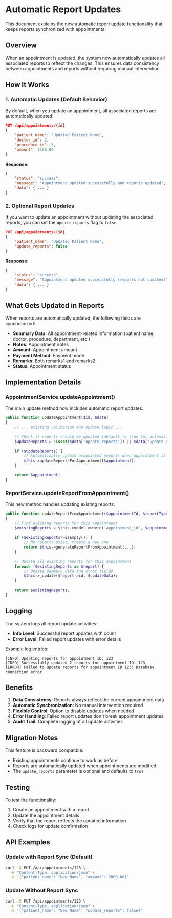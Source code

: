 # Automatic Report Updates

This document explains the new automatic report update functionality that keeps reports synchronized with appointments.

## Overview

When an appointment is updated, the system now automatically updates all associated reports to reflect the changes. This ensures data consistency between appointments and reports without requiring manual intervention.

## How It Works

### 1. Automatic Updates (Default Behavior)

By default, when you update an appointment, all associated reports are automatically updated:

```json
PUT /api/appointments/{id}
{
    "patient_name": "Updated Patient Name",
    "doctor_id": 2,
    "procedure_id": 3,
    "amount": 1500.00
}
```

**Response:**
```json
{
    "status": "success",
    "message": "Appointment updated successfully and reports updated",
    "data": { ... }
}
```

### 2. Optional Report Updates

If you want to update an appointment without updating the associated reports, you can set the `update_reports` flag to `false`:

```json
PUT /api/appointments/{id}
{
    "patient_name": "Updated Patient Name",
    "update_reports": false
}
```

**Response:**
```json
{
    "status": "success",
    "message": "Appointment updated successfully (reports not updated)",
    "data": { ... }
}
```

## What Gets Updated in Reports

When reports are automatically updated, the following fields are synchronized:

- **Summary Data**: All appointment-related information (patient name, doctor, procedure, department, etc.)
- **Notes**: Appointment notes
- **Amount**: Appointment amount
- **Payment Method**: Payment mode
- **Remarks**: Both remarks1 and remarks2
- **Status**: Appointment status

## Implementation Details

### AppointmentService.updateAppointment()

The main update method now includes automatic report updates:

```php
public function updateAppointment($id, $data)
{
    // ... existing validation and update logic ...
    
    // Check if reports should be updated (default to true for automatic updates)
    $updateReports = !isset($data['update_reports']) || $data['update_reports'] !== false;
    
    if ($updateReports) {
        // Automatically update associated reports when appointment is updated
        $this->updateReportsForAppointment($appointment);
    }
    
    return $appointment;
}
```

### ReportService.updateReportFromAppointment()

This new method handles updating existing reports:

```php
public function updateReportFromAppointment($appointmentId, $reportType = 'appointment_summary')
{
    // Find existing reports for this appointment
    $existingReports = $this->model->where('appointment_id', $appointmentId)->get();
    
    if ($existingReports->isEmpty()) {
        // No reports exist, create a new one
        return $this->generateReportFromAppointment(...);
    }
    
    // Update all existing reports for this appointment
    foreach ($existingReports as $report) {
        // Update summary data and other fields
        $this->_update($report->id, $updateData);
    }
    
    return $existingReports;
}
```

## Logging

The system logs all report update activities:

- **Info Level**: Successful report updates with count
- **Error Level**: Failed report updates with error details

Example log entries:
```
[INFO] Updating reports for appointment ID: 123
[INFO] Successfully updated 2 reports for appointment ID: 123
[ERROR] Failed to update reports for appointment ID 123: Database connection error
```

## Benefits

1. **Data Consistency**: Reports always reflect the current appointment data
2. **Automatic Synchronization**: No manual intervention required
3. **Flexible Control**: Option to disable updates when needed
4. **Error Handling**: Failed report updates don't break appointment updates
5. **Audit Trail**: Complete logging of all update activities

## Migration Notes

This feature is backward compatible:
- Existing appointments continue to work as before
- Reports are automatically updated when appointments are modified
- The `update_reports` parameter is optional and defaults to `true`

## Testing

To test the functionality:

1. Create an appointment with a report
2. Update the appointment details
3. Verify that the report reflects the updated information
4. Check logs for update confirmation

## API Examples

### Update with Report Sync (Default)
```bash
curl -X PUT /api/appointments/123 \
  -H "Content-Type: application/json" \
  -d '{"patient_name": "New Name", "amount": 2000.00}'
```

### Update Without Report Sync
```bash
curl -X PUT /api/appointments/123 \
  -H "Content-Type: application/json" \
  -d '{"patient_name": "New Name", "update_reports": false}'
```
